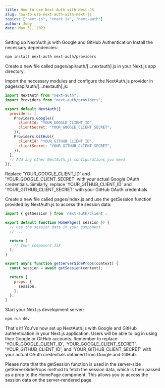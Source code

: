 ```yaml
---
title: How to use Next-Auth with Next-JS
slug: how-to-use-next-auth-with-next-js
topics: ["next-js", "react-js", "next-auth"]
author: Joey
date: May 31, 2023
---
```


Setting up NextAuth.js with Google and GitHub Authentication
Install the necessary dependencies:

```bash
npm install next-auth next-auth/providers
```

Create a new file called pages/api/auth/[...nextauth].js in your Next.js app directory.

Import the necessary modules and configure the NextAuth.js provider in pages/api/auth/[...nextauth].js:

```javascript
import NextAuth from "next-auth";
import Providers from "next-auth/providers";

export default NextAuth({
  providers: [
    Providers.Google({
      clientId: "YOUR_GOOGLE_CLIENT_ID",
      clientSecret: "YOUR_GOOGLE_CLIENT_SECRET",
    }),
    Providers.GitHub({
      clientId: "YOUR_GITHUB_CLIENT_ID",
      clientSecret: "YOUR_GITHUB_CLIENT_SECRET",
    }),
  ],
  // Add any other NextAuth.js configurations you need
});
```

Replace 'YOUR_GOOGLE_CLIENT_ID' and 'YOUR_GOOGLE_CLIENT_SECRET' with your actual Google OAuth credentials. Similarly, replace 'YOUR_GITHUB_CLIENT_ID' and 'YOUR_GITHUB_CLIENT_SECRET' with your GitHub OAuth credentials.

Create a new file called pages/index.js and use the getSession function provided by NextAuth.js to access the session data:

```javascript
import { getSession } from 'next-auth/client';

export default function HomePage({ session }) {
  // Use the session data in your component
  // ...

  return (
    // Your component JSX
  );
}

export async function getServerSideProps(context) {
  const session = await getSession(context);

  return {
    props: {
      session,
    },
  };
}
```

Start your Next.js development server:

```bash
npm run dev
```

That's it! You've now set up NextAuth.js with Google and GitHub authentication in your Next.js application. Users will be able to log in using their Google or GitHub accounts. Remember to replace 'YOUR_GOOGLE_CLIENT_ID', 'YOUR_GOOGLE_CLIENT_SECRET', 'YOUR_GITHUB_CLIENT_ID', and 'YOUR_GITHUB_CLIENT_SECRET' with your actual OAuth credentials obtained from Google and GitHub.

Please note that the getSession function is used in the server-side getServerSideProps method to fetch the session data, which is then passed as a prop to the HomePage component. This allows you to access the session data on the server-rendered page.
